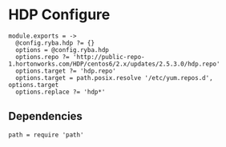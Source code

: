 
# HDP Configure

    module.exports = ->
      @config.ryba.hdp ?= {}
      options = @config.ryba.hdp
      options.repo ?= 'http://public-repo-1.hortonworks.com/HDP/centos6/2.x/updates/2.5.3.0/hdp.repo'
      options.target ?= 'hdp.repo'
      options.target = path.posix.resolve '/etc/yum.repos.d', options.target
      options.replace ?= 'hdp*'

## Dependencies

    path = require 'path'
